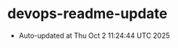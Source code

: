 # devops-readme-update
<!--START_SECTION:activity-->
- Auto-updated at Thu Oct  2 11:24:44 UTC 2025
<!--END_SECTION:activity-->

